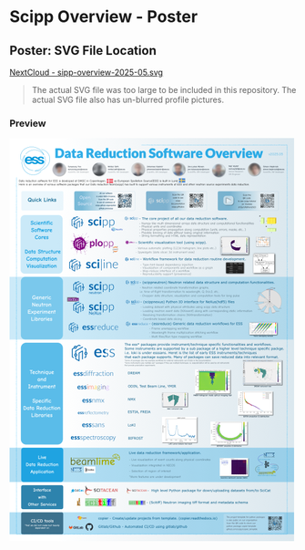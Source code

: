 # Scipp Overview - Poster

## Poster: SVG File Location

[NextCloud - sipp-overview-2025-05.svg](https://project.esss.dk/nextcloud/index.php/apps/files/files?dir=/scipp_data/presentations)

> The actual SVG file was too large to be included in this repository.
> The actual SVG file also has un-blurred profile pictures.

### Preview

![scipp-overview](./sipp-overview-poster.png)
